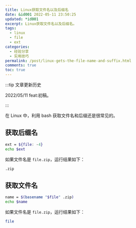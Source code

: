 ```yaml
---
title: Linux获取文件名以及后缀名
date: &id001 2022-05-11 23:50:25
updated: *id001
excerpt: Linux获取文件名以及后缀名。
tags:
  - linux
  - file
  - ext
categories:
  - 经验分享
  - 实用技巧
permalink: /post/linux-gets-the-file-name-and-suffix.html
comments: true
toc: true
---
```

:::tip 文章更新历史

2022/05/11 feat:初稿。

:::

在 Linux 中，利用 bash 获取文件名和后缀还是很常见的。

## 获取后缀名

```bash
ext = ${file: -4}
echo $ext
```

如果文件名是 `file.zip`，运行结果如下：

```bash
.zip
```

## 获取文件名

```bash
name = $(basename "$file" .zip)
echo $name
```

如果文件名是 `file.zip`，运行结果如下：

```bash
file
```